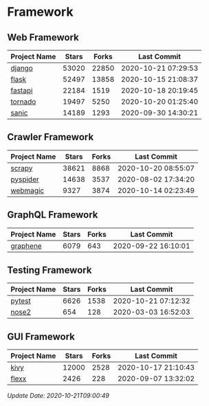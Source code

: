 # Framework

## Web Framework
| Project Name | Stars | Forks | Last Commit |
| ------------ | ----- | ----- | ----------- |
| [django](https://github.com/django/django) | 53020 | 22850 | 2020-10-21 07:29:53 |
| [flask](https://github.com/pallets/flask) | 52497 | 13858 | 2020-10-15 21:08:37 |
| [fastapi](https://github.com/tiangolo/fastapi) | 22184 | 1519 | 2020-10-18 20:19:45 |
| [tornado](https://github.com/tornadoweb/tornado) | 19497 | 5250 | 2020-10-20 01:25:40 |
| [sanic](https://github.com/huge-success/sanic) | 14189 | 1293 | 2020-09-30 14:30:21 |

## Crawler Framework
| Project Name | Stars | Forks | Last Commit |
| ------------ | ----- | ----- | ----------- |
| [scrapy](https://github.com/scrapy/scrapy) | 38621 | 8868 | 2020-10-20 08:55:07 |
| [pyspider](https://github.com/binux/pyspider) | 14638 | 3537 | 2020-08-02 17:34:20 |
| [webmagic](https://github.com/code4craft/webmagic) | 9327 | 3874 | 2020-10-14 02:23:49 |

## GraphQL Framework
| Project Name | Stars | Forks | Last Commit |
| ------------ | ----- | ----- | ----------- |
| [graphene](https://github.com/graphql-python/graphene) | 6079 | 643 | 2020-09-22 16:10:01 |

## Testing Framework
| Project Name | Stars | Forks | Last Commit |
| ------------ | ----- | ----- | ----------- |
| [pytest](https://github.com/pytest-dev/pytest) | 6626 | 1538 | 2020-10-21 07:12:32 |
| [nose2](https://github.com/nose-devs/nose2) | 654 | 128 | 2020-03-03 16:52:03 |

## GUI Framework
| Project Name | Stars | Forks | Last Commit |
| ------------ | ----- | ----- | ----------- |
| [kivy](https://github.com/kivy/kivy) | 12000 | 2528 | 2020-10-17 21:10:43 |
| [flexx](https://github.com/flexxui/flexx) | 2426 | 228 | 2020-09-07 13:32:02 |

*Update Date: 2020-10-21T09:00:49*